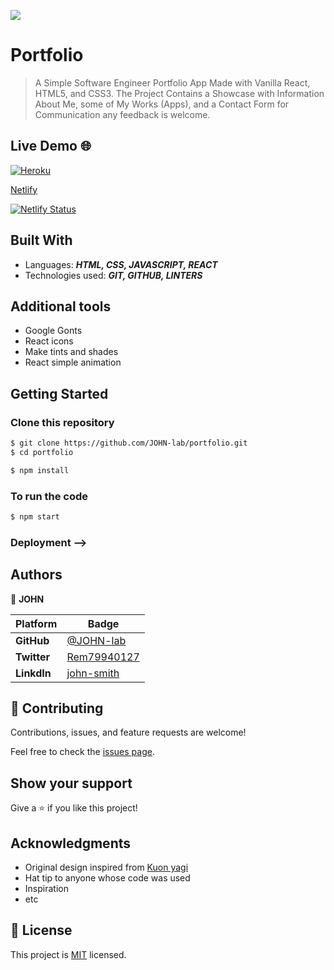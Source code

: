 ![](https://img.shields.io/static/v1?label=BY&message=JOHNoz&color=red)
<!-- Feel Free to Add, Update, Delete Any Section you find needs so -->

# Portfolio

> A Simple Software Engineer Portfolio App Made with Vanilla React, HTML5, and CSS3. The Project Contains a Showcase with Information About Me, some of My Works (Apps), and a Contact Form for Communication any feedback is welcome.

## Live Demo 🌐

[![Heroku](https://img.shields.io/badge/Heroku-deploy-yellow)](https://immense-wave-24332.herokuapp.com/)

[Netlify](https://johnme.netlify.app/)

[![Netlify Status](https://api.netlify.com/api/v1/badges/ab0d25b2-9579-4b6a-9343-de9326fce109/deploy-status)](https://app.netlify.com/sites/johnme/deploys)

## Built With

- Languages: _**HTML, CSS, JAVASCRIPT, REACT**_
- Technologies used: _**GIT, GITHUB, LINTERS**_

## Additional tools
 - Google Gonts
 - React icons
 - Make tints and shades
 - React simple animation

## Getting Started

### Clone this repository

```bash
$ git clone https://github.com/JOHN-lab/portfolio.git
$ cd portfolio

$ npm install

```
### To run the code
```bash
$ npm start
```


### Deployment -->

## Authors

<!-- Only Change Username for Different Accounts -->

👤 **JOHN**

 Platform | Badge |
 --- | --- |
 **GitHub**  | [@JOHN-lab](https://github.com/JOHN-lab)
 **Twitter** | [Rem79940127](https://twitter.com/Rem79940127)
 **LinkdIn** | [john-smith](https://www.linkedin.com/in/john-smith-ab74ab21a/)


## 🤝 Contributing

Contributions, issues, and feature requests are welcome!

Feel free to check the [issues page](../../issues).

## Show your support

Give a ⭐️ if you like this project!

## Acknowledgments

- Original design inspired from [Kuon yagi](https://dribbble.com/kuon_yagi)
- Hat tip to anyone whose code was used
- Inspiration
- etc

## 📝 License

This project is [MIT](/MIT.md) licensed.
